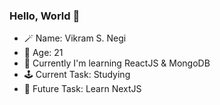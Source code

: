 ### Hello, World 👋

- 🪄 Name: Vikram S. Negi
- 🌱 Age: 21
- 🔭 Currently I'm learning ReactJS & MongoDB
- 🕹 Current Task: Studying
- 🗿 Future Task: Learn NextJS
